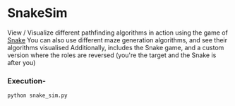 # SnakeSim
View / Visualize different pathfinding algorithms in action using the game of [Snake](https://en.wikipedia.org/wiki/Snake_(video_game_genre))
You can also use different maze generation algorithms, and see their algorithms visualised
Additionally, includes the Snake game, and a custom version where the roles are reversed (you're the target and the Snake is after you)

### Execution- 
`python snake_sim.py`

